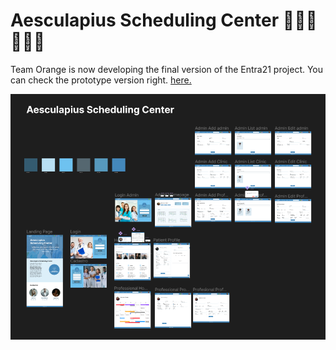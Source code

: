 # Aesculapius Scheduling Center 👩🏻‍⚕️🧑🏻‍⚕️

Team Orange is now developing the final version of the Entra21 project. You can check the prototype version right. <a href="https://www.figma.com/file/XYLBbb4SdBsnhIMDGw0biP/Agenda-Hospitalar?node-id=0%3A1" target="_blank">here.</a>


<img src="./main/src/assets/readme/prototype.png">    
  


